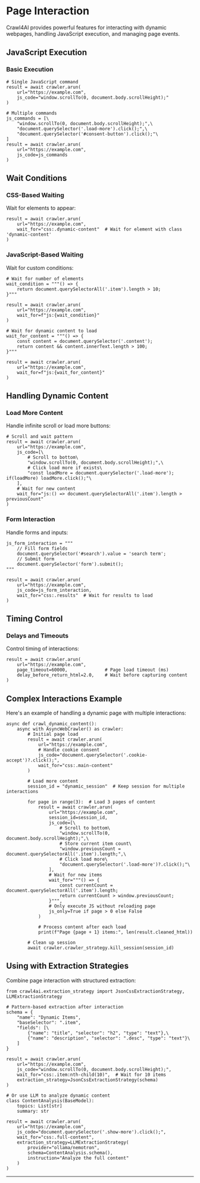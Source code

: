 # Page Interaction

Crawl4AI provides powerful features for interacting with dynamic webpages, handling JavaScript execution, and managing page events.

## JavaScript Execution

### Basic Execution

```hljs makefile
# Single JavaScript command
result = await crawler.arun(
    url="https://example.com",
    js_code="window.scrollTo(0, document.body.scrollHeight);"
)

# Multiple commands
js_commands = [\
    "window.scrollTo(0, document.body.scrollHeight);",\
    "document.querySelector('.load-more').click();",\
    "document.querySelector('#consent-button').click();"\
]
result = await crawler.arun(
    url="https://example.com",
    js_code=js_commands
)

```

## Wait Conditions

### CSS-Based Waiting

Wait for elements to appear:

```hljs vbnet
result = await crawler.arun(
    url="https://example.com",
    wait_for="css:.dynamic-content"  # Wait for element with class 'dynamic-content'
)

```

### JavaScript-Based Waiting

Wait for custom conditions:

```hljs python
# Wait for number of elements
wait_condition = """() => {
    return document.querySelectorAll('.item').length > 10;
}"""

result = await crawler.arun(
    url="https://example.com",
    wait_for=f"js:{wait_condition}"
)

# Wait for dynamic content to load
wait_for_content = """() => {
    const content = document.querySelector('.content');
    return content && content.innerText.length > 100;
}"""

result = await crawler.arun(
    url="https://example.com",
    wait_for=f"js:{wait_for_content}"
)

```

## Handling Dynamic Content

### Load More Content

Handle infinite scroll or load more buttons:

```hljs makefile
# Scroll and wait pattern
result = await crawler.arun(
    url="https://example.com",
    js_code=[\
        # Scroll to bottom\
        "window.scrollTo(0, document.body.scrollHeight);",\
        # Click load more if exists\
        "const loadMore = document.querySelector('.load-more'); if(loadMore) loadMore.click();"\
    ],
    # Wait for new content
    wait_for="js:() => document.querySelectorAll('.item').length > previousCount"
)

```

### Form Interaction

Handle forms and inputs:

```hljs python
js_form_interaction = """
    // Fill form fields
    document.querySelector('#search').value = 'search term';
    // Submit form
    document.querySelector('form').submit();
"""

result = await crawler.arun(
    url="https://example.com",
    js_code=js_form_interaction,
    wait_for="css:.results"  # Wait for results to load
)

```

## Timing Control

### Delays and Timeouts

Control timing of interactions:

```hljs makefile
result = await crawler.arun(
    url="https://example.com",
    page_timeout=60000,              # Page load timeout (ms)
    delay_before_return_html=2.0,    # Wait before capturing content
)

```

## Complex Interactions Example

Here's an example of handling a dynamic page with multiple interactions:

```hljs python
async def crawl_dynamic_content():
    async with AsyncWebCrawler() as crawler:
        # Initial page load
        result = await crawler.arun(
            url="https://example.com",
            # Handle cookie consent
            js_code="document.querySelector('.cookie-accept')?.click();",
            wait_for="css:.main-content"
        )

        # Load more content
        session_id = "dynamic_session"  # Keep session for multiple interactions

        for page in range(3):  # Load 3 pages of content
            result = await crawler.arun(
                url="https://example.com",
                session_id=session_id,
                js_code=[\
                    # Scroll to bottom\
                    "window.scrollTo(0, document.body.scrollHeight);",\
                    # Store current item count\
                    "window.previousCount = document.querySelectorAll('.item').length;",\
                    # Click load more\
                    "document.querySelector('.load-more')?.click();"\
                ],
                # Wait for new items
                wait_for="""() => {
                    const currentCount = document.querySelectorAll('.item').length;
                    return currentCount > window.previousCount;
                }""",
                # Only execute JS without reloading page
                js_only=True if page > 0 else False
            )

            # Process content after each load
            print(f"Page {page + 1} items:", len(result.cleaned_html))

        # Clean up session
        await crawler.crawler_strategy.kill_session(session_id)

```

## Using with Extraction Strategies

Combine page interaction with structured extraction:

```hljs python
from crawl4ai.extraction_strategy import JsonCssExtractionStrategy, LLMExtractionStrategy

# Pattern-based extraction after interaction
schema = {
    "name": "Dynamic Items",
    "baseSelector": ".item",
    "fields": [\
        {"name": "title", "selector": "h2", "type": "text"},\
        {"name": "description", "selector": ".desc", "type": "text"}\
    ]
}

result = await crawler.arun(
    url="https://example.com",
    js_code="window.scrollTo(0, document.body.scrollHeight);",
    wait_for="css:.item:nth-child(10)",  # Wait for 10 items
    extraction_strategy=JsonCssExtractionStrategy(schema)
)

# Or use LLM to analyze dynamic content
class ContentAnalysis(BaseModel):
    topics: List[str]
    summary: str

result = await crawler.arun(
    url="https://example.com",
    js_code="document.querySelector('.show-more').click();",
    wait_for="css:.full-content",
    extraction_strategy=LLMExtractionStrategy(
        provider="ollama/nemotron",
        schema=ContentAnalysis.schema(),
        instruction="Analyze the full content"
    )
)

```

* * *